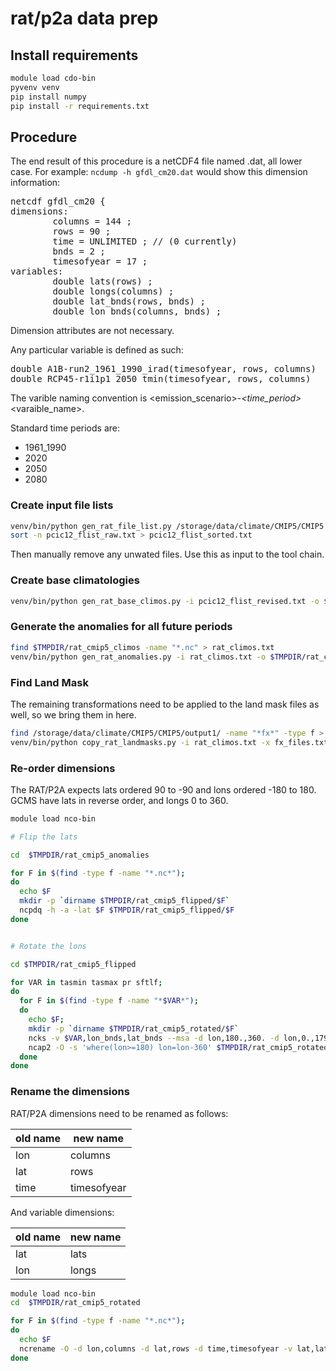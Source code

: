# rat/p2a data prep

## Install requirements

```bash
module load cdo-bin
pyvenv venv
pip install numpy
pip install -r requirements.txt
```

## Procedure

The end result of this procedure is a netCDF4 file named <model>.dat, all lower case. For example: `ncdump -h gfdl_cm20.dat` would show this dimension information:

<pre>
netcdf gfdl_cm20 {
dimensions:
        columns = 144 ;
        rows = 90 ;
        time = UNLIMITED ; // (0 currently)
        bnds = 2 ;
        timesofyear = 17 ;
variables:
        double lats(rows) ;
        double longs(columns) ;
        double lat_bnds(rows, bnds) ;
        double lon_bnds(columns, bnds) ;
</pre>

Dimension attributes are not necessary.

Any particular variable is defined as such:

<pre>
double A1B-run2_1961_1990_irad(timesofyear, rows, columns)
double RCP45-r1i1p1_2050_tmin(timesofyear, rows, columns)
</pre>

The varible naming convention is <emission_scenario>-<run>_<time_period>_<varaible_name>.

Standard time periods are:
* 1961_1990
* 2020
* 2050
* 2080

### Create input file lists
```bash
venv/bin/python gen_rat_file_list.py /storage/data/climate/CMIP5/CMIP5 > pcic12_flist_raw.txt
sort -n pcic12_flist_raw.txt > pcic12_flist_sorted.txt
```

Then manually remove any unwated files. Use this as input to the tool chain.

### Create base climatologies

```bash
venv/bin/python gen_rat_base_climos.py -i pcic12_flist_revised.txt -o $TMPDIR/rat_cmip5_climos
```

### Generate the anomalies for all future periods

```bash
find $TMPDIR/rat_cmip5_climos -name "*.nc" > rat_climos.txt
venv/bin/python gen_rat_anomalies.py -i rat_climos.txt -o $TMPDIR/rat_cmip5_anomalies
```

### Find Land Mask

The remaining transformations need to be applied to the land mask files as well, so we bring them in here.

```bash
find /storage/data/climate/CMIP5/CMIP5/output1/ -name "*fx*" -type f > tee fx_files.txt
venv/bin/python copy_rat_landmasks.py -i rat_climos.txt -x fx_files.txt -o $TMPDIR/rat_cmip5_anomalies
```

### Re-order dimensions

The RAT/P2A expects lats ordered 90 to -90 and lons ordered -180 to 180. GCMS have lats in reverse order, and longs 0 to 360.

```bash
module load nco-bin

# Flip the lats

cd  $TMPDIR/rat_cmip5_anomalies

for F in $(find -type f -name "*.nc*");
do
  echo $F
  mkdir -p `dirname $TMPDIR/rat_cmip5_flipped/$F`
  ncpdq -h -a -lat $F $TMPDIR/rat_cmip5_flipped/$F
done


# Rotate the lons

cd $TMPDIR/rat_cmip5_flipped

for VAR in tasmin tasmax pr sftlf;
do
  for F in $(find -type f -name "*$VAR*");
  do
    echo $F;
    mkdir -p `dirname $TMPDIR/rat_cmip5_rotated/$F`
    ncks -v $VAR,lon_bnds,lat_bnds --msa -d lon,180.,360. -d lon,0.,179.999999 $F $TMPDIR/rat_cmip5_rotated/$F;
    ncap2 -O -s 'where(lon>=180) lon=lon-360' $TMPDIR/rat_cmip5_rotated/$F $TMPDIR/rat_cmip5_rotated/$F;
  done
done
```

### Rename the dimensions

RAT/P2A dimensions need to be renamed as follows:

|old name|new name|
|---|---|
|lon | columns |
|lat | rows |
|time | timesofyear |

And variable dimensions:

| old name | new name |
|---|---|
|lat|lats|
|lon|longs|

```bash
module load nco-bin
cd  $TMPDIR/rat_cmip5_rotated

for F in $(find -type f -name "*.nc*");
do
  echo $F
  ncrename -O -d lon,columns -d lat,rows -d time,timesofyear -v lat,lats -v lon,longs $F
done
```
